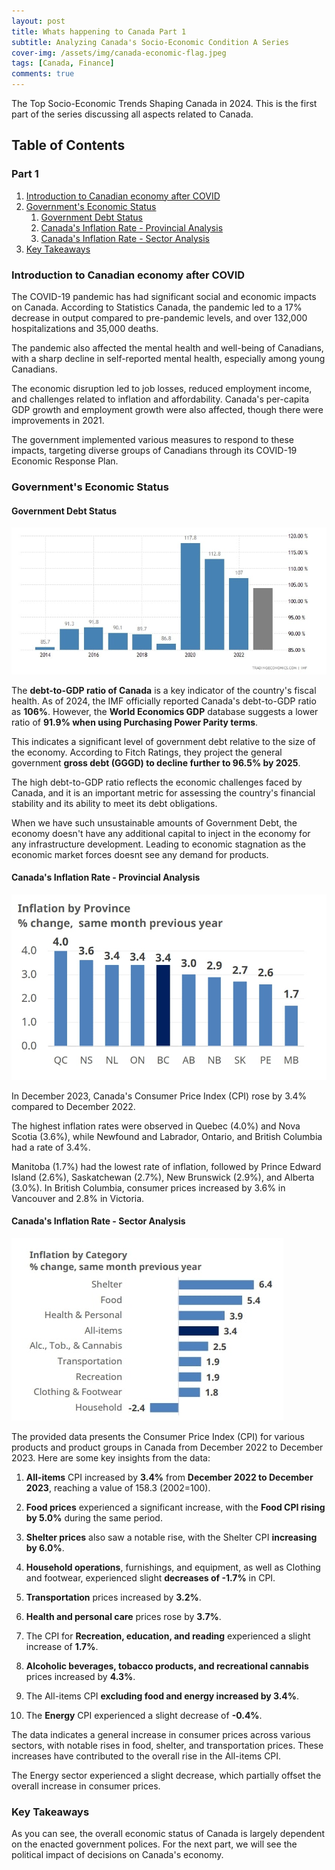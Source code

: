 ```yaml
---
layout: post
title: Whats happening to Canada Part 1
subtitle: Analyzing Canada's Socio-Economic Condition A Series
cover-img: /assets/img/canada-economic-flag.jpeg
tags: [Canada, Finance]
comments: true
---
```


The Top Socio-Economic Trends Shaping Canada in 2024. This is the first part of the series discussing all aspects related to Canada.

## Table of Contents
### Part 1

1. [Introduction to Canadian economy after COVID](#introduction-to-canadian-economy-after-covid)
2. [Government's Economic Status](#governments-economic-status)
    1. [Government Debt Status](#government-debt-status)
    2. [Canada's Inflation Rate - Provincial Analysis](#canadas-inflation-rate---provincial-analysis)
    3. [Canada's Inflation Rate - Sector Analysis](#canadas-inflation-rate---sector-analysis)
3. [Key Takeaways](#key-takeaways)

### Introduction to Canadian economy after COVID
 
The COVID-19 pandemic has had significant social and economic impacts on Canada. According to Statistics Canada, the pandemic led to a 17% decrease in output compared to pre-pandemic levels, and over 132,000 hospitalizations and 35,000 deaths. 

The pandemic also affected the mental health and well-being of Canadians, with a sharp decline in self-reported mental health, especially among young Canadians.

The economic disruption led to job losses, reduced employment income, and challenges related to inflation and affordability. Canada's per-capita GDP growth and employment growth were also affected, though there were improvements in 2021. 

The government implemented various measures to respond to these impacts, targeting diverse groups of Canadians through its COVID-19 Economic Response Plan.

### Government's Economic Status

#### Government Debt Status

![Alt text](/assets/img/Goverment_Debt_Status_Image.jpeg "Canada's Debt Condition")

The **debt-to-GDP ratio of Canada** is a key indicator of the country's fiscal health. As of 2024, the IMF officially reported Canada's debt-to-GDP ratio as **106%**. However, the **World Economics GDP** database suggests a lower ratio of **91.9% when using Purchasing Power Parity terms**. 

This indicates a significant level of government debt relative to the size of the economy. According to Fitch Ratings, they project the general government **gross debt (GGGD) to decline further to 96.5% by 2025**. 

The high debt-to-GDP ratio reflects the economic challenges faced by Canada, and it is an important metric for assessing the country's financial stability and its ability to meet its debt obligations.

When we have such unsustainable amounts of Government Debt, the economy doesn't have any additional capital to inject in the economy for any infrastructure development. Leading to economic stagnation as the economic market forces doesnt see any demand for products.

#### Canada's Inflation Rate - Provincial Analysis

![Alt text](/assets/img/Provincial_Inflation_Image.jpeg "Canada's Provincial Inflation")

In December 2023, Canada's Consumer Price Index (CPI) rose by 3.4% compared to December 2022. 

The highest inflation rates were observed in Quebec (4.0%) and Nova Scotia (3.6%), while Newfound and Labrador, Ontario, and British Columbia had a rate of 3.4%. 

Manitoba (1.7%) had the lowest rate of inflation, followed by Prince Edward Island (2.6%), Saskatchewan (2.7%), New Brunswick (2.9%), and Alberta (3.0%). In British Columbia, consumer prices increased by 3.6% in Vancouver and 2.8% in Victoria.

#### Canada's Inflation Rate - Sector Analysis

![Alt text](/assets/img/Provincial_Sector_Inflation_Image.jpeg "Canada's Sectoral Inflation")

The provided data presents the Consumer Price Index (CPI) for various products and product groups in Canada from December 2022 to December 2023. Here are some key insights from the data:

1. **All-items** CPI increased by **3.4%** from **December 2022 to December 2023**, reaching a value of 158.3 (2002=100).
2. **Food prices** experienced a significant increase, with the **Food CPI rising by 5.0%** during the same period.
3. **Shelter prices** also saw a notable rise, with the Shelter CPI **increasing by 6.0%**.
4. **Household operations**, furnishings, and equipment, as well as Clothing and footwear, experienced slight **decreases of -1.7%** in CPI.
5. **Transportation** prices increased by **3.2%**.

6. **Health and personal care** prices rose by **3.7%**.
7. The CPI for **Recreation, education, and reading** experienced a slight increase of **1.7%**.
8. **Alcoholic beverages, tobacco products, and recreational cannabis** prices increased by **4.3%**.
9. The All-items CPI **excluding food and energy increased by 3.4%**.
10. The **Energy** CPI experienced a slight decrease of **-0.4%**.

The data indicates a general increase in consumer prices across various sectors, with notable rises in food, shelter, and transportation prices. These increases have contributed to the overall rise in the All-items CPI. 

The Energy sector experienced a slight decrease, which partially offset the overall increase in consumer prices.

### Key Takeaways

As you can see, the overall economic status of Canada is largely dependent on the enacted government polices. For the next part, we will see the political impact of decisions on Canada's economy.
